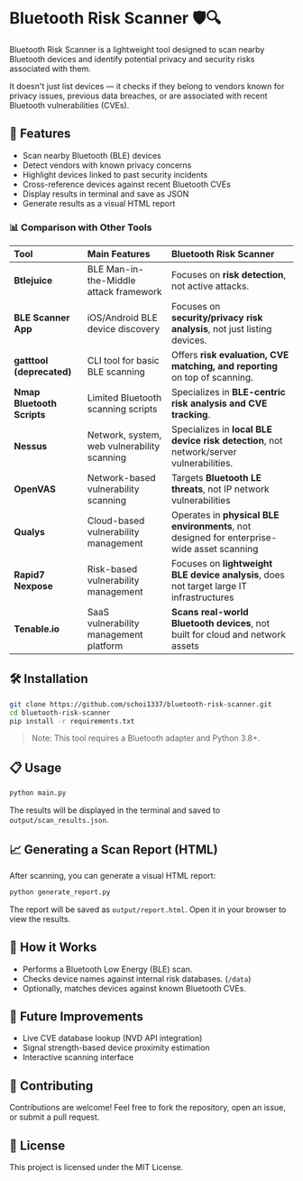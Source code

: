 # Bluetooth Risk Scanner 🛡️🔍

Bluetooth Risk Scanner is a lightweight tool designed to scan nearby Bluetooth devices and identify potential privacy and security risks associated with them.

It doesn't just list devices — it checks if they belong to vendors known for privacy issues, previous data breaches, or are associated with recent Bluetooth vulnerabilities (CVEs).

## 🚀 Features
- Scan nearby Bluetooth (BLE) devices
- Detect vendors with known privacy concerns
- Highlight devices linked to past security incidents
- Cross-reference devices against recent Bluetooth CVEs
- Display results in terminal and save as JSON
- Generate results as a visual HTML report

### 📊 Comparison with Other Tools
| Tool | Main Features | Bluetooth Risk Scanner |
|:---|:---|:---|
| **Btlejuice** | BLE Man-in-the-Middle attack framework | Focuses on **risk detection**, not active attacks. |
| **BLE Scanner App** | iOS/Android BLE device discovery | Focuses on **security/privacy risk analysis**, not just listing devices. |
| **gatttool (deprecated)** | CLI tool for basic BLE scanning | Offers **risk evaluation, CVE matching, and reporting** on top of scanning. |
| **Nmap Bluetooth Scripts** | Limited Bluetooth scanning scripts | Specializes in **BLE-centric risk analysis and CVE tracking**. |
| **Nessus** | Network, system, web vulnerability scanning | Specializes in **local BLE device risk detection**, not network/server vulnerabilities. |
| **OpenVAS** | Network-based vulnerability scanning | Targets **Bluetooth LE threats**, not IP network vulnerabilities |
| **Qualys** | Cloud-based vulnerability management | Operates in **physical BLE environments**, not designed for enterprise-wide asset scanning |
| **Rapid7 Nexpose** | Risk-based vulnerability management | Focuses on **lightweight BLE device analysis**, does not target large IT infrastructures |
| **Tenable.io** | SaaS vulnerability management platform |  **Scans real-world Bluetooth devices**, not built for cloud and network assets |

## 🛠️ Installation
```bash
git clone https://github.com/schoi1337/bluetooth-risk-scanner.git
cd bluetooth-risk-scanner
pip install -r requirements.txt
```
> Note: This tool requires a Bluetooth adapter and Python 3.8+.

## 📋 Usage
```bash
python main.py
```

The results will be displayed in the terminal and saved to `output/scan_results.json`.

## 📈 Generating a Scan Report (HTML)

After scanning, you can generate a visual HTML report:

```bash
python generate_report.py
```

The report will be saved as `output/report.html`. Open it in your browser to view the results.

## 🧠 How it Works
- Performs a Bluetooth Low Energy (BLE) scan.
- Checks device names against internal risk databases. (`/data`)
- Optionally, matches devices against known Bluetooth CVEs.

## 🌱 Future Improvements
- Live CVE database lookup (NVD API integration)
- Signal strength-based device proximity estimation
- Interactive scanning interface

## 🤝 Contributing
Contributions are welcome!
Feel free to fork the repository, open an issue, or submit a pull request.

## 📄 License
This project is licensed under the MIT License.
